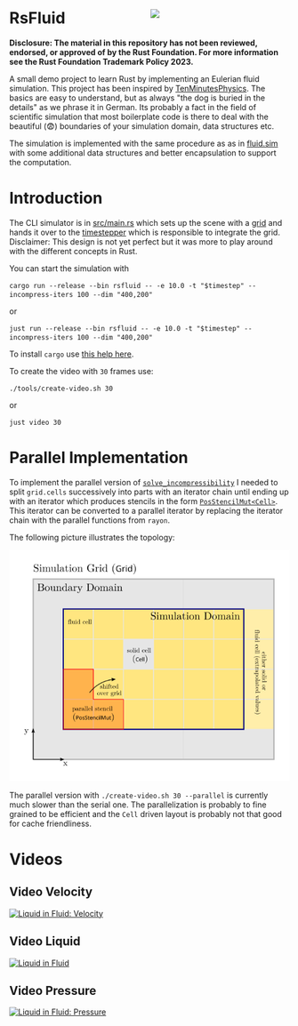<a href="https://www.rust-lang.org">
<img src="docs/logo-mod.png" style="margin-left: 20pt; width: 250px; margin-top:30pt" align="right">
</a>
<h1>RsFluid</h1>

**Disclosure: The material in this repository has not been reviewed, endorsed,
or approved of by the Rust Foundation. For more information see the Rust
Foundation Trademark Policy 2023.**

A small demo project to learn Rust by implementing an Eulerian fluid simulation.
This project has been inspired by
[TenMinutesPhysics](https://matthias-research.github.io/pages/tenMinutePhysics/index.html).
The basics are easy to understand, but as always "the dog is buried in the
details" as we phrase it in German. Its probably a fact in the field of
scientific simulation that most boilerplate code is there to deal with the
beautiful (😨) boundaries of your simulation domain, data structures etc.

The simulation is implemented with the same procedure as as in
[fluid.sim](https://github.com/matthias-research/pages/blob/master/tenMinutePhysics/17-fluidSim.html)
with some additional data structures and better encapsulation to support the
computation.

# Introduction

The CLI simulator is in [src/main.rs](src/main.rs) which sets up the scene with
a [grid](src/solver/grid.rs) and hands it over to the
[timestepper](src/solver/timestepper.rs) which is responsible to integrate the
grid. Disclaimer: This design is not yet perfect but it was more to play around
with the different concepts in Rust.

You can start the simulation with

```shell
cargo run --release --bin rsfluid -- -e 10.0 -t "$timestep" --incompress-iters 100 --dim "400,200"
```

or

```shell
just run --release --bin rsfluid -- -e 10.0 -t "$timestep" --incompress-iters 100 --dim "400,200"
```

To install `cargo` use
[this help here](https://doc.rust-lang.org/cargo/getting-started/installation.html).

To create the video with `30` frames use:

```shell
./tools/create-video.sh 30
```

or

```shell
just video 30
```

# Parallel Implementation

To implement the parallel version of
[`solve_incompressibility`](src/scene/grid.rs#L330) I needed to split
`grid.cells` successively into parts with an iterator chain until ending up with
an iterator which produces stencils in the form
[`PosStencilMut<Cell>`](src/scene/grid_stencil.rs#L44). This iterator can be
converted to a parallel iterator by replacing the iterator chain with the
parallel functions from `rayon`.

The following picture illustrates the topology:

 <img src="docs/simulation-grid.svg" alt="Simulation Grid" width="600px">

The parallel version with `./create-video.sh 30 --parallel` is currently much
slower than the serial one. The parallelization is probably to fine grained to
be efficient and the `Cell` driven layout is probably not that good for cache
friendliness.

# Videos

## Video Velocity

[![Liquid in Fluid: Velocity](docs/frame-1.png)](https://youtu.be/qZvKNIiBiw4)

## Video Liquid

[![Liquid in Fluid](docs/frame-3.png)](https://youtu.be/BxRfxUcNPv0)

## Video Pressure

[![Liquid in Fluid: Pressure](docs/frame-2.png)](https://youtu.be/44bBZcQKzLQ)

